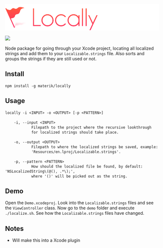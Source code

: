 ![](logo.png)

[![](https://img.shields.io/badge/contact-@thematerik-blue.svg?style=flat-square)](http://twitter.com/thematerik)

Node package for going through your Xcode project, locating all localized
strings and add them to your `Localizable.strings` file. Also sorts and groups
the strings if they are still used or not.

## Install

```
npm install -g materik/locally
```

## Usage

```
locally -i <INPUT> -o <OUTPUT> [-p <PATTERN>]

    -i, --input <INPUT>
            Filepath to the project where the recursive lookthrough
            for localized strings should take place.

    -o, --output <OUTPUT>
            Filepath to where the localized strings be saved, example:
            'Resources/en.lproj/Localizable.strings'.

    -p, --pattern <PATTERN>
            How should the localized file be found, by default: 'NSLocalizedString\(@(), .*\);',
            where '()' will be picked out as the string.
```

## Demo

Open the `Demo.xcodeproj`. Look into the `Localizable.strings` files and see the
`ViewController` class. Now go to the `demo` folder and execute `./localize.sh`.
See how the `Localizable.strings` files have changed.

## Notes

- Will make this into a Xcode plugin

